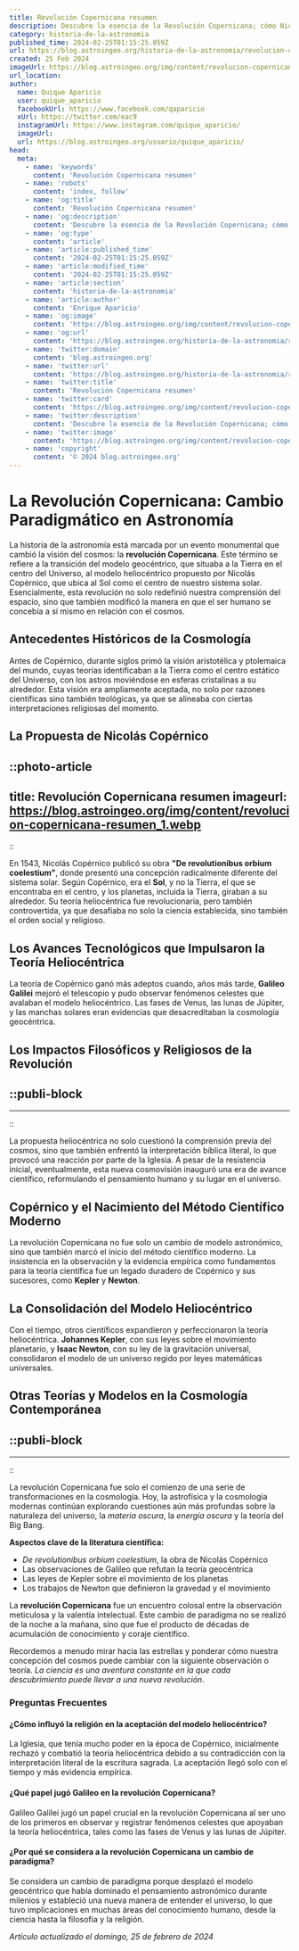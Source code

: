 ```yaml
---
title: Revolución Copernicana resumen
description: Descubre la esencia de la Revolución Copernicana; cómo Nicolás Copérnico cambió nuestra visión del universo con un resumen claro y conciso.
category: historia-de-la-astronomia
published_time: 2024-02-25T01:15:25.059Z
url: https://blog.astroingeo.org/historia-de-la-astronomia/revolucion-copernicana-resumen
created: 25 Feb 2024
imageUrl: https://blog.astroingeo.org/img/content/revolucion-copernicana-resumen_1.webp
url_location:
author:
  name: Quique Aparicio
  user: quique_aparicio
  facebookUrl: https://www.facebook.com/qaparicio
  xUrl: https://twitter.com/eac9
  instagramUrl: https://www.instagram.com/quique_aparicio/
  imageUrl: 
  url: https://blog.astroingeo.org/usuario/quique_aparicio/
head:
  meta:
    - name: 'keywords'
      content: 'Revolución Copernicana resumen'
    - name: 'robots'
      content: 'index, follow'
    - name: 'og:title'
      content: 'Revolución Copernicana resumen'
    - name: 'og:description'
      content: 'Descubre la esencia de la Revolución Copernicana; cómo Nicolás Copérnico cambió nuestra visión del universo con un resumen claro y conciso.'
    - name: 'og:type'
      content: 'article'
    - name: 'article:published_time'
      content: '2024-02-25T01:15:25.059Z'
    - name: 'article:modified_time'
      content: '2024-02-25T01:15:25.059Z'
    - name: 'article:section'
      content: 'historia-de-la-astronomia'
    - name: 'article:author'
      content: 'Enrique Aparicio'
    - name: 'og:image'
      content: 'https://blog.astroingeo.org/img/content/revolucion-copernicana-resumen_1.webp'
    - name: 'og:url'
      content: 'https://blog.astroingeo.org/historia-de-la-astronomia/revolucion-copernicana-resumen'
    - name: 'twitter:domain'
      content: 'blog.astroingeo.org'
    - name: 'twitter:url'
      content: 'https://blog.astroingeo.org/historia-de-la-astronomia/revolucion-copernicana-resumen'
    - name: 'twitter:title'
      content: 'Revolución Copernicana resumen'
    - name: 'twitter:card'
      content: 'https://blog.astroingeo.org/img/content/revolucion-copernicana-resumen_1.webp'
    - name: 'twitter:description'
      content: 'Descubre la esencia de la Revolución Copernicana; cómo Nicolás Copérnico cambió nuestra visión del universo con un resumen claro y conciso.'
    - name: 'twitter:image'
      content: 'https://blog.astroingeo.org/img/content/revolucion-copernicana-resumen_1.webp'
    - name: 'copyright'
      content: '© 2024 blog.astroingeo.org'
---
```

# La Revolución Copernicana: Cambio Paradigmático en Astronomía

La historia de la astronomía está marcada por un evento monumental que cambió la visión del cosmos: la **revolución Copernicana**. Este término se refiere a la transición del modelo geocéntrico, que situaba a la Tierra en el centro del Universo, al modelo heliocéntrico propuesto por Nicolás Copérnico, que ubica al Sol como el centro de nuestro sistema solar. Esencialmente, esta revolución no solo redefinió nuestra comprensión del espacio, sino que también modificó la manera en que el ser humano se concebía a sí mismo en relación con el cosmos.

## Antecedentes Históricos de la Cosmología

Antes de Copérnico, durante siglos primó la visión aristotélica y ptolemaica del mundo, cuyas teorías identificaban a la Tierra como el centro estático del Universo, con los astros moviéndose en esferas cristalinas a su alrededor. Esta visión era ampliamente aceptada, no solo por razones científicas sino también teológicas, ya que se alineaba con ciertas interpretaciones religiosas del momento.

## La Propuesta de Nicolás Copérnico


::photo-article
---
title: Revolución Copernicana resumen
imageurl: https://blog.astroingeo.org/img/content/revolucion-copernicana-resumen_1.webp
---
::


En 1543, Nicolás Copérnico publicó su obra **"De revolutionibus orbium coelestium"**, donde presentó una concepción radicalmente diferente del sistema solar. Según Copérnico, era el **Sol**, y no la Tierra, el que se encontraba en el centro, y los planetas, incluida la Tierra, giraban a su alrededor. Su teoría heliocéntrica fue revolucionaria, pero también controvertida, ya que desafiaba no solo la ciencia establecida, sino también el orden social y religioso.

## Los Avances Tecnológicos que Impulsaron la Teoría Heliocéntrica

La teoría de Copérnico ganó más adeptos cuando, años más tarde, **Galileo Galilei** mejoró el telescopio y pudo observar fenómenos celestes que avalaban el modelo heliocéntrico. Las fases de Venus, las lunas de Júpiter, y las manchas solares eran evidencias que desacreditaban la cosmología geocéntrica.

## Los Impactos Filosóficos y Religiosos de la Revolución


  ::publi-block
  ---
  ---
  ::
  
  
La propuesta heliocéntrica no solo cuestionó la comprensión previa del cosmos, sino que también enfrentó la interpretación bíblica literal, lo que provocó una reacción por parte de la Iglesia. A pesar de la resistencia inicial, eventualmente, esta nueva cosmovisión inauguró una era de avance científico, reformulando el pensamiento humano y su lugar en el universo.

## Copérnico y el Nacimiento del Método Científico Moderno

La revolución Copernicana no fue solo un cambio de modelo astronómico, sino que también marcó el inicio del método científico moderno. La insistencia en la observación y la evidencia empírica como fundamentos para la teoría científica fue un legado duradero de Copérnico y sus sucesores, como **Kepler** y **Newton**.

## La Consolidación del Modelo Heliocéntrico

Con el tiempo, otros científicos expandieron y perfeccionaron la teoría heliocéntrica. **Johannes Kepler**, con sus leyes sobre el movimiento planetario, y **Isaac Newton**, con su ley de la gravitación universal, consolidaron el modelo de un universo regido por leyes matemáticas universales.

## Otras Teorías y Modelos en la Cosmología Contemporánea


  ::publi-block
  ---
  ---
  ::
  
  
La revolución Copernicana fue solo el comienzo de una serie de transformaciones en la cosmología. Hoy, la astrofísica y la cosmología modernas continúan explorando cuestiones aún más profundas sobre la naturaleza del universo, la *materia oscura*, la *energía oscura* y la teoría del Big Bang.

**Aspectos clave de la literatura científica:**
- *De revolutionibus orbium coelestium*, la obra de Nicolás Copérnico
- Las observaciones de Galileo que refutan la teoría geocéntrica
- Las leyes de Kepler sobre el movimiento de los planetas
- Los trabajos de Newton que definieron la gravedad y el movimiento

La **revolución Copernicana** fue un encuentro colosal entre la observación meticulosa y la valentía intelectual. Este cambio de paradigma no se realizó de la noche a la mañana, sino que fue el producto de décadas de acumulación de conocimiento y coraje científico.

Recordemos a menudo mirar hacia las estrellas y ponderar cómo nuestra concepción del cosmos puede cambiar con la siguiente observación o teoría. *La ciencia es una aventura constante en la que cada descubrimiento puede llevar a una nueva revolución*.

### Preguntas Frecuentes

#### ¿Cómo influyó la religión en la aceptación del modelo heliocéntrico?
La Iglesia, que tenía mucho poder en la época de Copérnico, inicialmente rechazó y combatió la teoría heliocéntrica debido a su contradicción con la interpretación literal de la escritura sagrada. La aceptación llegó solo con el tiempo y más evidencia empírica.

#### ¿Qué papel jugó Galileo en la revolución Copernicana?
Galileo Galilei jugó un papel crucial en la revolución Copernicana al ser uno de los primeros en observar y registrar fenómenos celestes que apoyaban la teoría heliocéntrica, tales como las fases de Venus y las lunas de Júpiter.

#### ¿Por qué se considera a la revolución Copernicana un cambio de paradigma?
Se considera un cambio de paradigma porque desplazó el modelo geocéntrico que había dominado el pensamiento astronómico durante milenios y estableció una nueva manera de entender el universo, lo que tuvo implicaciones en muchas áreas del conocimiento humano, desde la ciencia hasta la filosofía y la religión.

_Artículo actualizado el domingo, 25 de febrero de 2024_